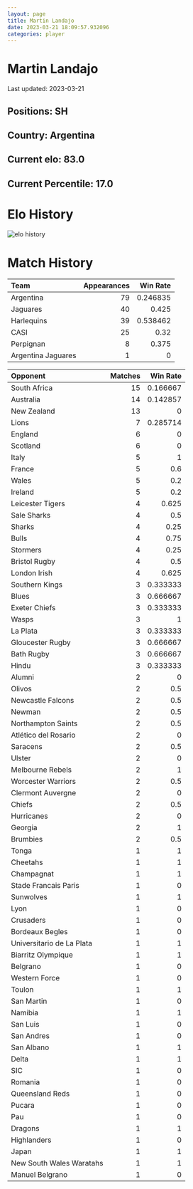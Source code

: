```yaml
---  
layout: page  
title: Martin Landajo  
date: 2023-03-21 18:09:57.932096  
categories: player  
---
```

# Martin Landajo


Last updated: 2023-03-21
## Positions: SH

## Country: Argentina

## Current elo: 83.0

## Current Percentile: 17.0

# Elo History


![elo history](history_MartinLandajo.png)
# Match History


| Team               |   Appearances |   Win Rate |
|:-------------------|--------------:|-----------:|
| Argentina          |            79 |   0.246835 |
| Jaguares           |            40 |   0.425    |
| Harlequins         |            39 |   0.538462 |
| CASI               |            25 |   0.32     |
| Perpignan          |             8 |   0.375    |
| Argentina Jaguares |             1 |   0        |

| Opponent                  |   Matches |   Win Rate |
|:--------------------------|----------:|-----------:|
| South Africa              |        15 |   0.166667 |
| Australia                 |        14 |   0.142857 |
| New Zealand               |        13 |   0        |
| Lions                     |         7 |   0.285714 |
| England                   |         6 |   0        |
| Scotland                  |         6 |   0        |
| Italy                     |         5 |   1        |
| France                    |         5 |   0.6      |
| Wales                     |         5 |   0.2      |
| Ireland                   |         5 |   0.2      |
| Leicester Tigers          |         4 |   0.625    |
| Sale Sharks               |         4 |   0.5      |
| Sharks                    |         4 |   0.25     |
| Bulls                     |         4 |   0.75     |
| Stormers                  |         4 |   0.25     |
| Bristol Rugby             |         4 |   0.5      |
| London Irish              |         4 |   0.625    |
| Southern Kings            |         3 |   0.333333 |
| Blues                     |         3 |   0.666667 |
| Exeter Chiefs             |         3 |   0.333333 |
| Wasps                     |         3 |   1        |
| La Plata                  |         3 |   0.333333 |
| Gloucester Rugby          |         3 |   0.666667 |
| Bath Rugby                |         3 |   0.666667 |
| Hindu                     |         3 |   0.333333 |
| Alumni                    |         2 |   0        |
| Olivos                    |         2 |   0.5      |
| Newcastle Falcons         |         2 |   0.5      |
| Newman                    |         2 |   0.5      |
| Northampton Saints        |         2 |   0.5      |
| Atlético del Rosario      |         2 |   0        |
| Saracens                  |         2 |   0.5      |
| Ulster                    |         2 |   0        |
| Melbourne Rebels          |         2 |   1        |
| Worcester Warriors        |         2 |   0.5      |
| Clermont Auvergne         |         2 |   0        |
| Chiefs                    |         2 |   0.5      |
| Hurricanes                |         2 |   0        |
| Georgia                   |         2 |   1        |
| Brumbies                  |         2 |   0.5      |
| Tonga                     |         1 |   1        |
| Cheetahs                  |         1 |   1        |
| Champagnat                |         1 |   1        |
| Stade Francais Paris      |         1 |   0        |
| Sunwolves                 |         1 |   1        |
| Lyon                      |         1 |   0        |
| Crusaders                 |         1 |   0        |
| Bordeaux Begles           |         1 |   0        |
| Universitario de La Plata |         1 |   1        |
| Biarritz Olympique        |         1 |   1        |
| Belgrano                  |         1 |   0        |
| Western Force             |         1 |   0        |
| Toulon                    |         1 |   1        |
| San Martin                |         1 |   0        |
| Namibia                   |         1 |   1        |
| San Luis                  |         1 |   0        |
| San Andres                |         1 |   0        |
| San Albano                |         1 |   1        |
| Delta                     |         1 |   1        |
| SIC                       |         1 |   0        |
| Romania                   |         1 |   0        |
| Queensland Reds           |         1 |   0        |
| Pucara                    |         1 |   0        |
| Pau                       |         1 |   0        |
| Dragons                   |         1 |   1        |
| Highlanders               |         1 |   0        |
| Japan                     |         1 |   1        |
| New South Wales Waratahs  |         1 |   1        |
| Manuel Belgrano           |         1 |   0        |